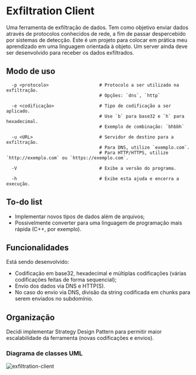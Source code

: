 # Exfiltration Client 
Uma ferramenta de exfiltração de dados. Tem como objetivo enviar dados através de protocolos conhecidos de rede, a fim de passar despercebido por sistemas de detecção.
Este é um projeto para colocar em prática meu aprendizado em uma linguagem orientada à objeto. Um server ainda deve ser desenvolvido para receber os dados exfiltrados.

## Modo de uso
```shell
  -p <protocolo>                   # Protocolo a ser utilizado na exfiltração.
                                   # Opções: `dns`, `http`
                                   
  -e <codificação>                 # Tipo de codificação a ser aplicado. 
                                   # Use `b` para base32 e `h` para hexadecimal.
                                   # Exemplo de combinação: `bhbbh`

  -u <URL>                         # Servidor de destino para a exfiltração.
                                   # Para DNS, utilize `exemplo.com`.
                                   # Para HTTP/HTTPS, utilize `http://exemplo.com` ou `https://exemplo.com`.

  -V                               # Exibe a versão do programa.

  -h                               # Exibe esta ajuda e encerra a execução.
```
## To-do list
- Implementar novos tipos de dados além de arquivos;
- Possivelmente converter para uma linguagem de programação mais rápida (C++, por exemplo).

## Funcionalidades
Está sendo desenvolvido:
- Codificação em base32, hexadecimal e múltiplas codificações (várias codificações feitas de forma sequencial);
- Envio dos dados via DNS e HTTP(S).
- No caso do envio via DNS, divisão da string codificada em chunks para serem enviados no subdomínio.

## Organização 
Decidi implementar Strategy Design Pattern para permitir maior escalabilidade da ferramenta (novas codificações e envios).

### Diagrama de classes UML
![exfiltration-client](https://github.com/user-attachments/assets/5064196d-8748-417e-b616-5f90cc846052)
